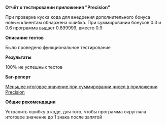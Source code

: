 **Отчёт о тестировании приложения "Precision"**

При проверке куска кода для внедрения дополнительного бонуса новым клиентам обнаржена ошибка. При суммировании бонусов 0.3 и 0.6 программа выдает 0.899999, вместо 0.9

**Описание тестов**

Было проведено функциональное тестирование

**Результаты**

100% не успешных тестов

**Баг-репорт**

[Меньшее итоговое значение при суммировании чисел в приложении Precision](https://github.com/KhazovaLyubov/Zadacha2.2Precision/issues/1)


**Общие рекомендации**

Устранить ошибку в коде, для того, чтобы программа округляла итоговое значение до 1 знака после запятой

